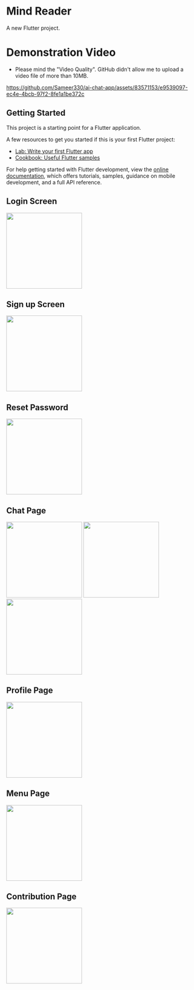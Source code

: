 # Mind Reader

A new Flutter project.

# Demonstration Video

* Please mind the "Video Quality". GitHub didn't allow me to upload a video file of more than 10MB.

https://github.com/Sameer330/ai-chat-app/assets/83571153/e9539097-ec4e-4bcb-97f2-8fe1a1be372c

## Getting Started

This project is a starting point for a Flutter application.

A few resources to get you started if this is your first Flutter project:

- [Lab: Write your first Flutter app](https://docs.flutter.dev/get-started/codelab)
- [Cookbook: Useful Flutter samples](https://docs.flutter.dev/cookbook)

For help getting started with Flutter development, view the
[online documentation](https://docs.flutter.dev/), which offers tutorials,
samples, guidance on mobile development, and a full API reference.

## Login Screen

<!-- ![image]() -->
<img src="https://github.com/Sameer330/ai-chat-app/assets/83571153/f5756574-5a2d-4823-8653-3731a6393558" width="200"/>

## Sign up Screen

<!-- ![image]() -->

<img src="https://github.com/Sameer330/ai-chat-app/assets/83571153/55827be3-0344-415d-ad79-39d889efa729" width="200"/>

## Reset Password

<img src="https://github.com/Sameer330/ai-chat-app/assets/83571153/8b1ff6ca-06b4-4349-bc68-3a3caa8ce991" width="200"/>

## Chat Page

<img src="https://github.com/Sameer330/ai-chat-app/assets/83571153/547a5ae3-89fe-44bc-9617-83d444804c09" width="200"/> <img src="https://github.com/Sameer330/ai-chat-app/assets/83571153/4bc485b5-0626-40dc-8e47-0c3717f5c51d" width="200"/> <img src="https://github.com/Sameer330/ai-chat-app/assets/83571153/2c21bfd0-c0ec-4da9-bb3b-836b79c4394b" width="200"/>

## Profile Page

<img src="https://github.com/Sameer330/ai-chat-app/assets/83571153/945dc5fd-f6b4-4f57-87e7-7137bae04c36" width="200"/>

## Menu Page

<img src="https://github.com/Sameer330/ai-chat-app/assets/83571153/d9f7b0af-ac4a-4a1f-8079-aaaaeba767ad" width="200"/>

## Contribution Page

<img src="https://github.com/Sameer330/ai-chat-app/assets/83571153/af60c040-6520-4bd6-9717-21b931772750" width="200"/>

